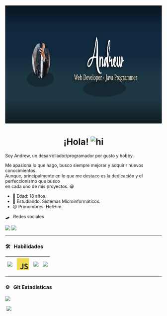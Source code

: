 <p align="center">
<img alt="GIF" src="https://github.com/ItzPipeG/ItzPipeG/blob/main/images/bannerandrew.png" height="380" />
 <p/>
<h1 align="center"> ¡Hola! <img src="https://user-images.githubusercontent.com/1303154/88677602-1635ba80-d120-11ea-84d8-d263ba5fc3c0.gif" width="28px" alt="hi"></h1>

Soy Andrew, un desarrollador/programador por gusto y hobby.

Me apasiona lo que hago, busco siempre mejorar y adquirir nuevos conocimientos.                                                                                          
Aunque, principalmente en lo que me destaco es la dedicación y el perfeccionismo que busco                                                                                          
en cada uno de mis proyectos. 😀                                                                                          

                                                                                          

<!-- TODO: Add last video link -->

- 🤔 Edad: 18 años.
- 📕 Estudiando: Sistemas Microinformáticos.
- 😄 Pronombres: He/Him.

🛹 &nbsp; Redes sociales

[<img src="https://img.shields.io/badge/linkedin-%230077B5.svg?&style=for-the-badge&logo=linkedin&logoColor=white" />](https://www.linkedin.com/in/navodya-pasqual-11ba801b1/)
[<img src="https://img.shields.io/badge/builtbybit-%231DA1F2.svg?&style=for-the-badge&logo=chrome&logoColor=white" />](https://builtbybit.com/members/itzpipeg.266854/)

<hr>

### 🛠 &nbsp; Habilidades

|<img src="https://camo.githubusercontent.com/d94d6e8e534fe88023c71482f7e9c90a38b1f2d3e760dff3463eac593753bace/68747470733a2f2f7777772e766563746f726c6f676f2e7a6f6e652f6c6f676f732f6a6176612f6a6176612d766572746963616c2e737667" width=40> | <img src="https://raw.githubusercontent.com/devicons/devicon/master/icons/javascript/javascript-original.svg" width="40"> | <img src="https://camo.githubusercontent.com/842373051212a9c9c61fe72b9d636b2e7ed06f89120e8322ea5e67d01857cff8/68747470733a2f2f7777772e766563746f726c6f676f2e7a6f6e652f6c6f676f732f6d7973716c2f6d7973716c2d617232312e737667" width=40> | <img src="https://camo.githubusercontent.com/68a9de9ef11c5270a343ec89f2516dd3d1f514bf9fe24d8e38bc5b1224cfcfa2/68747470733a2f2f7777772e766563746f726c6f676f2e7a6f6e652f6c6f676f732f7068702f7068702d617232312e737667" width="40"> |
|:-:|:-:|:-:|:-:|

<hr>

### ⚙️ &nbsp; Git Estadísticas
 
<p><img align="center" src="https://github-readme-stats.vercel.app/api?username=ItzPipeG&theme=dark&show_icons=true" /></p>
<p>&nbsp;<img align="center" src="https://github-readme-stats.vercel.app/api/top-langs/?username=ItzPipeG&theme=dark&layout=compact" width="410" /></p>

